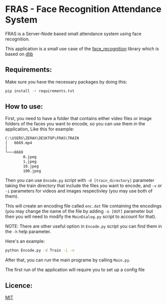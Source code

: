  # FRAS - Face Recognition Attendance System
 FRAS is a Server-Node based small attendance system using face recognition.
 
 This application is a small use case of the [face_recognition]() library which is based on [dlib]()
 ## Requirements:
 Make sure you have the necessary packages by doing this:
 ```bash
 pip install -r requirements.txt 
 ```
 ## How to use:
 First, you need to have a folder that contains either video files or image folders of the faces
 you want to encode, so you can use them in the application, Like this for example:
```bash
C:\USERS\ZERAX\DESKTOP\FRAS\TRAIN
│   6669.mp4
│
└───6669
        0.jpeg
        1.jpeg
        10.jpeg
        100.jpeg
```

 Then you can use `Encode.py` script with `-d [train_directory]` parameter taking the train directory that include the 
 files you want to encode, and `-v` or `-i` parameters for videos and images respectivley (you may use 
 both of them).

 This will create an encoding file called `enc.dat` file containing the encodings (you may change the 
 name of the file by adding `-o [OUT]` parameter but then you will need to modify the `MainDialog.py` 
 script to account for that).
 
 NOTE: There are other useful option in `Encode.py` script you can find them in the `-h` help parameter.
 
 Here's an example:
 ```bash
 python Encode.py -d Train -i -v
 ```
 After that, you can run the main programe by calling `Main.py`.

 The first run of the application will require you to set up a config file

 ## Licence:
 [MIT](https://choosealicense.com/licenses/mit/)